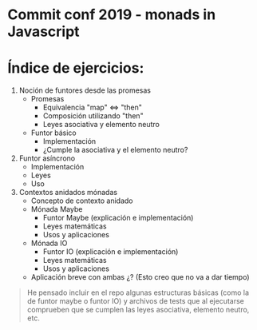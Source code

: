 # Commit conf 2019 - monads in Javascript
Índice de ejercicios:
==========================================
1. Noción de funtores desde las promesas
    * Promesas
        - Equivalencia "map" <=> "then"
        - Composición utilizando "then"
        - Leyes asociativa y elemento neutro
    * Funtor básico
        - Implementación
        - ¿Cumple la asociativa y el elemento neutro?
2. Funtor asíncrono
    * Implementación
    * Leyes 
    * Uso
3. Contextos anidados mónadas
    * Concepto de contexto anidado
    * Mónada Maybe
        * Funtor Maybe (explicación e implementación)
        * Leyes matemáticas
        * Usos y aplicaciones
    * Mónada IO
        * Funtor IO (explicación e implementación)
        * Leyes matemáticas
        * Usos y aplicaciones
    * Aplicación breve con ambas ¿? (Esto creo que no va a dar tiempo) 

> He pensado incluir en el repo algunas estructuras básicas (como la de funtor maybe 
> o funtor IO) y archivos de tests que al ejecutarse comprueben que se cumplen las leyes
> asociativa, elemento neutro, etc. 